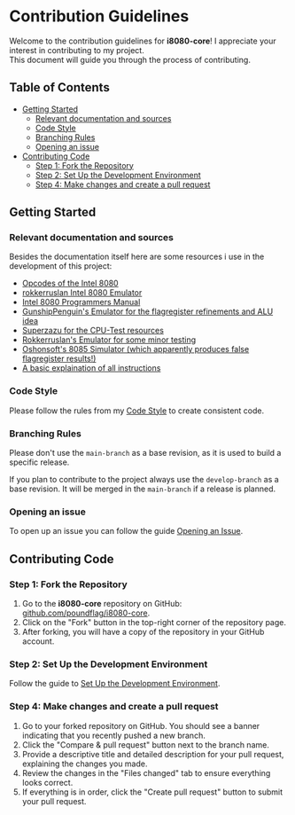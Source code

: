 # Contribution Guidelines <!-- omit in toc -->

Welcome to the contribution guidelines for **i8080-core**! I appreciate your interest in contributing to my project.<br>
This document will guide you through the process of contributing.

## Table of Contents <!-- omit in toc -->

- [Getting Started](#getting-started)
  - [Relevant documentation and sources](#relevant-documentation-and-sources)
  - [Code Style](#code-style)
  - [Branching Rules](#branching-rules)
  - [Opening an issue](#opening-an-issue)
- [Contributing Code](#contributing-code)
  - [Step 1: Fork the Repository](#step-1-fork-the-repository)
  - [Step 2: Set Up the Development Environment](#step-2-set-up-the-development-environment)
  - [Step 4: Make changes and create a pull request](#step-4-make-changes-and-create-a-pull-request)

## Getting Started

### Relevant documentation and sources

Besides the documentation itself here are some resources i use in the development of this project:
- [Opcodes of the Intel 8080](https://pastraiser.com/cpu/i8080/i8080_opcodes.html)
- [rokkerruslan Intel 8080 Emulator](https://rokkerruslan.github.io/)
- [Intel 8080 Programmers Manual](https://altairclone.com/downloads/manuals/8080%20Programmers%20Manual.pdf)
- [GunshipPenguin's Emulator for the flagregister refinements and ALU idea](https://github.com/GunshipPenguin/lib8080/blob/master/src/i8080.c)
- [Superzazu for the CPU-Test resources](https://github.com/superzazu/8080/tree/master/cpu_tests)
- [Rokkerruslan's Emulator for some minor testing](https://rokkerruslan.github.io/assembler)
- [Oshonsoft's 8085 Simulator (which apparently produces false flagregister results!)](https://www.oshonsoft.com/8085.php)
- [A basic explaination of all instructions](http://dunfield.classiccmp.org/r/8080.txt)

### Code Style

Please follow the rules from my [Code Style](CODE_STYLE.md) to create consistent code.

### Branching Rules

Please don't use the `main-branch` as a base revision, as it is used to build a specific release.

If you plan to contribute to the project always use the `develop-branch` as a base revision. It will be merged in the `main-branch` if a release is planned.

### Opening an issue

To open up an issue you can follow the guide [Opening an Issue](OPENING_ISSUE.md).

## Contributing Code

### Step 1: Fork the Repository

1. Go to the **i8080-core** repository on GitHub: [github.com/poundflag/i8080-core](https://github.com/poundflag/i8080-core).
2. Click on the "Fork" button in the top-right corner of the repository page.
3. After forking, you will have a copy of the repository in your GitHub account.

### Step 2: Set Up the Development Environment

Follow the guide to [Set Up the Development Environment](SETUP_DEV_ENVIRONMENT.md).

### Step 4: Make changes and create a pull request

1. Go to your forked repository on GitHub. You should see a banner indicating that you recently pushed a new branch.
2. Click the "Compare & pull request" button next to the branch name.
3. Provide a descriptive title and detailed description for your pull request, explaining the changes you made.
4. Review the changes in the "Files changed" tab to ensure everything looks correct.
5. If everything is in order, click the "Create pull request" button to submit your pull request.


